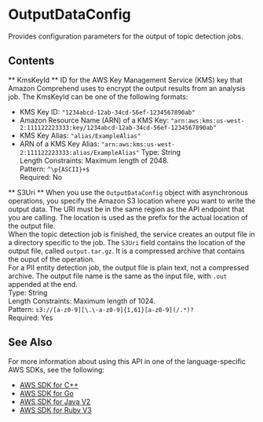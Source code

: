 # OutputDataConfig<a name="API_OutputDataConfig"></a>

Provides configuration parameters for the output of topic detection jobs\.



## Contents<a name="API_OutputDataConfig_Contents"></a>

 ** KmsKeyId **   <a name="comprehend-Type-OutputDataConfig-KmsKeyId"></a>
ID for the AWS Key Management Service \(KMS\) key that Amazon Comprehend uses to encrypt the output results from an analysis job\. The KmsKeyId can be one of the following formats:  
+ KMS Key ID: `"1234abcd-12ab-34cd-56ef-1234567890ab"` 
+ Amazon Resource Name \(ARN\) of a KMS Key: `"arn:aws:kms:us-west-2:111122223333:key/1234abcd-12ab-34cd-56ef-1234567890ab"` 
+ KMS Key Alias: `"alias/ExampleAlias"` 
+ ARN of a KMS Key Alias: `"arn:aws:kms:us-west-2:111122223333:alias/ExampleAlias"` 
Type: String  
Length Constraints: Maximum length of 2048\.  
Pattern: `^\p{ASCII}+$`   
Required: No

 ** S3Uri **   <a name="comprehend-Type-OutputDataConfig-S3Uri"></a>
When you use the `OutputDataConfig` object with asynchronous operations, you specify the Amazon S3 location where you want to write the output data\. The URI must be in the same region as the API endpoint that you are calling\. The location is used as the prefix for the actual location of the output file\.  
When the topic detection job is finished, the service creates an output file in a directory specific to the job\. The `S3Uri` field contains the location of the output file, called `output.tar.gz`\. It is a compressed archive that contains the ouput of the operation\.  
 For a PII entity detection job, the output file is plain text, not a compressed archive\. The output file name is the same as the input file, with `.out` appended at the end\.   
Type: String  
Length Constraints: Maximum length of 1024\.  
Pattern: `s3://[a-z0-9][\.\-a-z0-9]{1,61}[a-z0-9](/.*)?`   
Required: Yes

## See Also<a name="API_OutputDataConfig_SeeAlso"></a>

For more information about using this API in one of the language\-specific AWS SDKs, see the following:
+  [AWS SDK for C\+\+](https://docs.aws.amazon.com/goto/SdkForCpp/comprehend-2017-11-27/OutputDataConfig) 
+  [AWS SDK for Go](https://docs.aws.amazon.com/goto/SdkForGoV1/comprehend-2017-11-27/OutputDataConfig) 
+  [AWS SDK for Java V2](https://docs.aws.amazon.com/goto/SdkForJavaV2/comprehend-2017-11-27/OutputDataConfig) 
+  [AWS SDK for Ruby V3](https://docs.aws.amazon.com/goto/SdkForRubyV3/comprehend-2017-11-27/OutputDataConfig) 